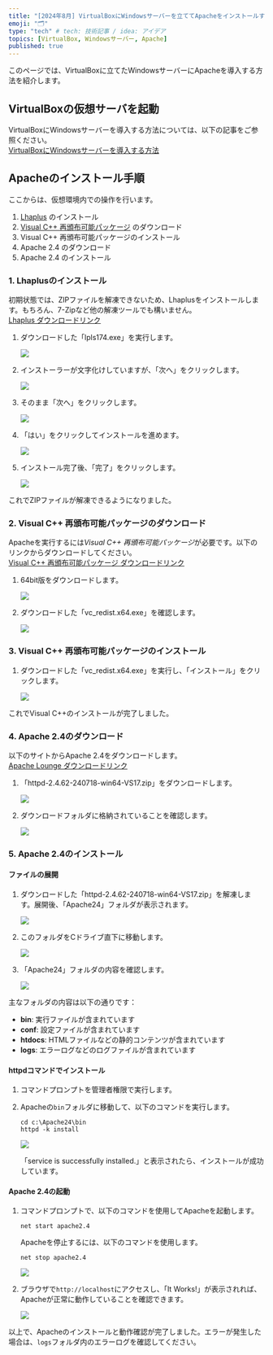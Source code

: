 ```yaml
---
title: "[2024年8月] VirtualBoxにWindowsサーバーを立ててApacheをインストールする"
emoji: "🗂"
type: "tech" # tech: 技術記事 / idea: アイデア
topics: [VirtualBox, Windowsサーバー, Apache]
published: true
---
```


このページでは、VirtualBoxに立てたWindowsサーバーにApacheを導入する方法を紹介します。

## VirtualBoxの仮想サーバを起動
VirtualBoxにWindowsサーバーを導入する方法については、以下の記事をご参照ください。  
[VirtualBoxにWindowsサーバーを導入する方法](https://zenn.dev/dollaga_saiore/articles/virtualbox_windows_20240812)

## Apacheのインストール手順

ここからは、仮想環境内での操作を行います。

1. [Lhaplus](https://forest.watch.impress.co.jp/library/software/lhaplus/) のインストール
2. [Visual C++ 再頒布可能パッケージ](https://learn.microsoft.com/ja-jp/cpp/windows/latest-supported-vc-redist?view=msvc-170) のダウンロード
3. Visual C++ 再頒布可能パッケージのインストール
4. Apache 2.4 のダウンロード
5. Apache 2.4 のインストール

### 1. Lhaplusのインストール
初期状態では、ZIPファイルを解凍できないため、Lhaplusをインストールします。もちろん、7-Zipなど他の解凍ツールでも構いません。  
[Lhaplus ダウンロードリンク](https://forest.watch.impress.co.jp/library/software/lhaplus/)

1. ダウンロードした「lpls174.exe」を実行します。

    ![](https://storage.googleapis.com/zenn-user-upload/9cce0c7585c6-20240813.png)

2. インストーラーが文字化けしていますが、「次へ」をクリックします。

    ![](https://storage.googleapis.com/zenn-user-upload/3c82afee7a27-20240813.png)

3. そのまま「次へ」をクリックします。

    ![](https://storage.googleapis.com/zenn-user-upload/e460105fc457-20240813.png)

4. 「はい」をクリックしてインストールを進めます。

    ![](https://storage.googleapis.com/zenn-user-upload/3d8cf1f4e8f6-20240813.png)

5. インストール完了後、「完了」をクリックします。

    ![](https://storage.googleapis.com/zenn-user-upload/5eb8d5028cfd-20240813.png)

これでZIPファイルが解凍できるようになりました。

### 2. Visual C++ 再頒布可能パッケージのダウンロード
Apacheを実行するには*Visual C++ 再頒布可能パッケージ*が必要です。以下のリンクからダウンロードしてください。  
[Visual C++ 再頒布可能パッケージ ダウンロードリンク](https://learn.microsoft.com/ja-jp/cpp/windows/latest-supported-vc-redist?view=msvc-170)

1. 64bit版をダウンロードします。

    ![](https://storage.googleapis.com/zenn-user-upload/ef6ef77f67ce-20240813.png)

2. ダウンロードした「vc_redist.x64.exe」を確認します。

    ![](https://storage.googleapis.com/zenn-user-upload/0e3b78f74b5a-20240813.png)

### 3. Visual C++ 再頒布可能パッケージのインストール
1. ダウンロードした「vc_redist.x64.exe」を実行し、「インストール」をクリックします。

    ![](https://storage.googleapis.com/zenn-user-upload/ecff62992209-20240813.png)

これでVisual C++のインストールが完了しました。

### 4. Apache 2.4のダウンロード
以下のサイトからApache 2.4をダウンロードします。  
[Apache Lounge ダウンロードリンク](https://www.apachelounge.com/download/)

1. 「httpd-2.4.62-240718-win64-VS17.zip」をダウンロードします。

    ![](https://storage.googleapis.com/zenn-user-upload/aa1552668343-20240813.png)

2. ダウンロードフォルダに格納されていることを確認します。

    ![](https://storage.googleapis.com/zenn-user-upload/597d05348da8-20240813.png)

### 5. Apache 2.4のインストール

#### ファイルの展開
1. ダウンロードした「httpd-2.4.62-240718-win64-VS17.zip」を解凍します。展開後、「Apache24」フォルダが表示されます。

    ![](https://storage.googleapis.com/zenn-user-upload/5187cb1a3eea-20240813.png)

2. このフォルダをCドライブ直下に移動します。

    ![](https://storage.googleapis.com/zenn-user-upload/9040fc94ad36-20240813.png)

3. 「Apache24」フォルダの内容を確認します。

    ![](https://storage.googleapis.com/zenn-user-upload/bbd7173871cc-20240813.png)

主なフォルダの内容は以下の通りです：
- **bin**: 実行ファイルが含まれています
- **conf**: 設定ファイルが含まれています
- **htdocs**: HTMLファイルなどの静的コンテンツが含まれています
- **logs**: エラーログなどのログファイルが含まれています

#### httpdコマンドでインストール
1. コマンドプロンプトを管理者権限で実行します。

2. Apacheの`bin`フォルダに移動して、以下のコマンドを実行します。

    ```shell
    cd c:\Apache24\bin
    httpd -k install
    ```

    ![](https://storage.googleapis.com/zenn-user-upload/3015e4166d9c-20240813.png)

    「service is successfully installed.」と表示されたら、インストールが成功しています。

#### Apache 2.4の起動
1. コマンドプロンプトで、以下のコマンドを使用してApacheを起動します。

    ```shell
    net start apache2.4
    ```

    Apacheを停止するには、以下のコマンドを使用します。

    ```shell
    net stop apache2.4
    ```

    ![](https://storage.googleapis.com/zenn-user-upload/cc92ebe2b67c-20240813.png)

2. ブラウザで`http://localhost`にアクセスし、「It Works!」が表示されれば、Apacheが正常に動作していることを確認できます。

    ![](https://storage.googleapis.com/zenn-user-upload/5a97a5d4772f-20240813.png)

以上で、Apacheのインストールと動作確認が完了しました。エラーが発生した場合は、`logs`フォルダ内のエラーログを確認してください。

